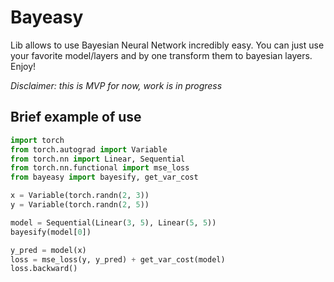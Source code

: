 # Bayeasy

Lib allows to use Bayesian Neural Network incredibly easy. You can just use your favorite model/layers and by one transform them to bayesian layers. Enjoy!

*Disclaimer: this is MVP for now, work is in progress*

## Brief example of use

```python
import torch
from torch.autograd import Variable
from torch.nn import Linear, Sequential
from torch.nn.functional import mse_loss
from bayeasy import bayesify, get_var_cost

x = Variable(torch.randn(2, 3))
y = Variable(torch.randn(2, 5))

model = Sequential(Linear(3, 5), Linear(5, 5))
bayesify(model[0])

y_pred = model(x)
loss = mse_loss(y, y_pred) + get_var_cost(model)
loss.backward()
```